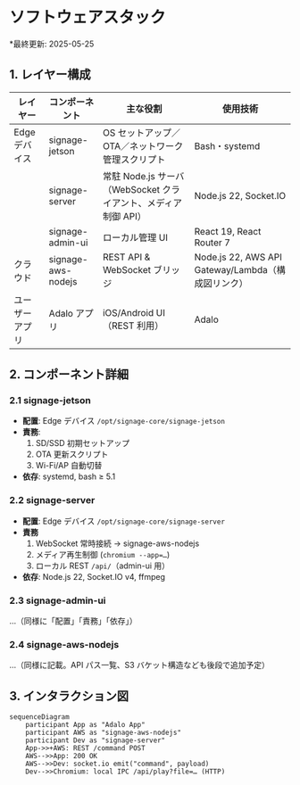 # ソフトウェアスタック

*最終更新: 2025-05-25

## 1. レイヤー構成

<!-- markdownlint-disable MD013 -->
| レイヤー | コンポーネント | 主な役割 | 使用技術 |
|----------|---------------|----------|----------|
| Edge デバイス | signage-jetson | OS セットアップ／OTA／ネットワーク管理スクリプト | Bash・systemd |
|            | signage-server | 常駐 Node.js サーバ（WebSocket クライアント、メディア制御 API） | Node.js 22, Socket.IO |
|            | signage-admin-ui | ローカル管理 UI | React 19, React Router 7 |
| クラウド    | signage-aws-nodejs | REST API & WebSocket ブリッジ | Node.js 22, AWS API Gateway/Lambda（構成図リンク） |
| ユーザーアプリ | Adalo アプリ | iOS/Android UI（REST 利用） | Adalo |

## 2. コンポーネント詳細

### 2.1 signage-jetson

- **配置**: Edge デバイス `/opt/signage-core/signage-jetson`
- **責務**:  
  1. SD/SSD 初期セットアップ  
  2. OTA 更新スクリプト  
  3. Wi-Fi/AP 自動切替  
- **依存**: systemd, bash ≥ 5.1

### 2.2 signage-server

- **配置**: Edge デバイス `/opt/signage-core/signage-server`
- **責務**  
  1. WebSocket 常時接続 → signage-aws-nodejs  
  2. メディア再生制御 (`chromium --app=…`)  
  3. ローカル REST `/api/`（admin-ui 用）
- **依存**: Node.js 22, Socket.IO v4, ffmpeg

### 2.3 signage-admin-ui

…（同様に「配置」「責務」「依存」）

### 2.4 signage-aws-nodejs

…（同様に記載。API パス一覧、S3 バケット構造なども後段で追加予定）

## 3. インタラクション図

```mermaid
sequenceDiagram
    participant App as "Adalo App"
    participant AWS as "signage-aws-nodejs"
    participant Dev as "signage-server"
    App->>+AWS: REST /command POST
    AWS-->>App: 200 OK
    AWS-->>Dev: socket.io emit("command", payload)
    Dev-->>Chromium: local IPC /api/play?file=… (HTTP)
```
